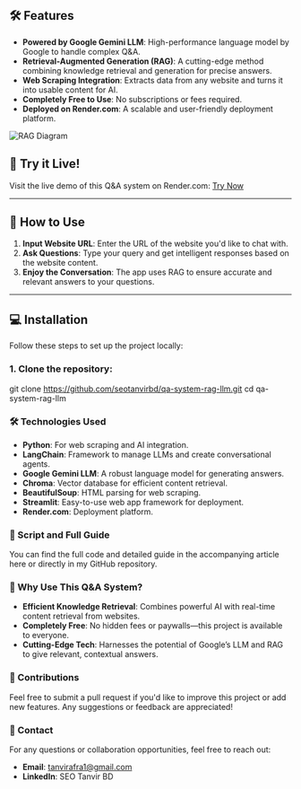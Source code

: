 
## 🛠 **Features**

- **Powered by Google Gemini LLM**: High-performance language model by Google to handle complex Q&A.
- **Retrieval-Augmented Generation (RAG)**: A cutting-edge method combining knowledge retrieval and generation for precise answers.
- **Web Scraping Integration**: Extracts data from any website and turns it into usable content for AI.
- **Completely Free to Use**: No subscriptions or fees required.
- **Deployed on Render.com**: A scalable and user-friendly deployment platform.

![RAG Diagram](docs/HTML-rag-diagram.jpg)

## 🚀 **Try it Live!**

Visit the live demo of this Q&A system on Render.com: [Try Now]([https://render.com/](https://chat-with-websites-only-gemini.onrender.com/))

---

## 📖 **How to Use**

1. **Input Website URL**: Enter the URL of the website you'd like to chat with.
2. **Ask Questions**: Type your query and get intelligent responses based on the website content.
3. **Enjoy the Conversation**: The app uses RAG to ensure accurate and relevant answers to your questions.

---

## 💻 **Installation**

Follow these steps to set up the project locally:

### 1. Clone the repository:

git clone https://github.com/seotanvirbd/qa-system-rag-llm.git
cd qa-system-rag-llm

### 🛠 Technologies Used

- **Python**: For web scraping and AI integration.
- **LangChain**: Framework to manage LLMs and create conversational agents.
- **Google Gemini LLM**: A robust language model for generating answers.
- **Chroma**: Vector database for efficient content retrieval.
- **BeautifulSoup**: HTML parsing for web scraping.
- **Streamlit**: Easy-to-use web app framework for deployment.
- **Render.com**: Deployment platform.

### 📜 Script and Full Guide
You can find the full code and detailed guide in the accompanying article here or directly in my GitHub repository.

### 🌟 Why Use This Q&A System?
- **Efficient Knowledge Retrieval**: Combines powerful AI with real-time content retrieval from websites.
- **Completely Free**: No hidden fees or paywalls—this project is available to everyone.
- **Cutting-Edge Tech**: Harnesses the potential of Google’s LLM and RAG to give relevant, contextual answers.

### 🤝 Contributions
Feel free to submit a pull request if you'd like to improve this project or add new features. Any suggestions or feedback are appreciated!

### 📧 Contact
For any questions or collaboration opportunities, feel free to reach out:

- **Email**: tanvirafra1@gmail.com
- **LinkedIn**: SEO Tanvir BD
